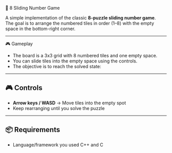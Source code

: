 🧩 8 Sliding Number Game

A simple implementation of the classic **8-puzzle sliding number game**.  
The goal is to arrange the numbered tiles in order (1–8) with the empty space in the bottom-right corner.

---

🎮 Gameplay
- The board is a 3x3 grid with 8 numbered tiles and one empty space.  
- You can slide tiles into the empty space using the controls.  
- The objective is to reach the solved state:


---

## 🎮 Controls
- **Arrow keys / WASD** → Move tiles into the empty spot  
- Keep rearranging until you solve the puzzle  

---

## 📦 Requirements
- Language/framework you used C++ and C  

